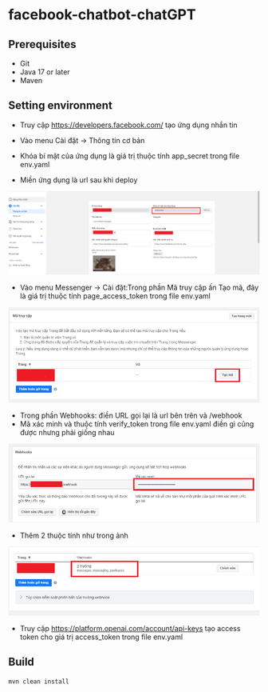 # facebook-chatbot-chatGPT

## Prerequisites

- Git
- Java 17 or later
- Maven

## Setting environment

- Truy cập https://developers.facebook.com/ tạo ứng dụng nhắn tin

- Vào menu Cài đặt -> Thông tin cơ bản
- Khóa bí mật của ứng dụng là giá trị thuộc tính app_secret trong file env.yaml
- Miền ứng dụng là url sau khi deploy

![This is an image](/image/basic_info.png)



- Vào menu Messenger -> Cài đặt:Trong phần Mã truy cập ấn Tạo mã, đây là giá trị thuộc tính page_access_token trong file env.yaml

![This is an image](/image/page_access_code.png)




- Trong phần Webhooks: điền URL gọi lại là url bên trên và /webhook
- Mã xác minh và thuộc tính verify_token trong file env.yaml điền gì cũng được nhưng phải giống nhau

![This is an image](/image/webhooks1.png)




- Thêm 2 thuộc tính như trong ảnh

![This is an image](/image/webhooks2.png)



- Truy cập https://platform.openai.com/account/api-keys tạo access token cho giá trị access_token trong file env.yaml


## Build

```
mvn clean install
```
